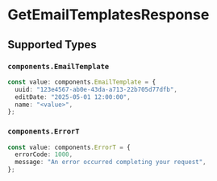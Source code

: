 # GetEmailTemplatesResponse


## Supported Types

### `components.EmailTemplate`

```typescript
const value: components.EmailTemplate = {
  uuid: "123e4567-ab0e-43da-a713-22b705d77dfb",
  editDate: "2025-05-01 12:00:00",
  name: "<value>",
};
```

### `components.ErrorT`

```typescript
const value: components.ErrorT = {
  errorCode: 1000,
  message: "An error occurred completing your request",
};
```

